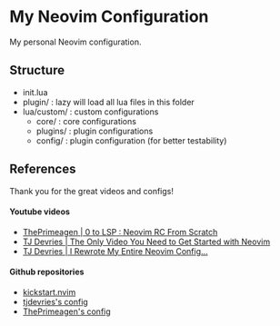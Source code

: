 # My Neovim Configuration

My personal Neovim configuration.

## Structure

- init.lua
- plugin/ : lazy will load all lua files in this folder
- lua/custom/ : custom configurations
  - core/ : core configurations
  - plugins/ : plugin configurations
  - config/ : plugin configuration (for better testability)

## References

Thank you for the great videos and configs!

#### Youtube videos

- [ThePrimeagen | 0 to LSP : Neovim RC From Scratch](https://youtu.be/w7i4amO_zaE?si=Z-7aNoSjcEVYnfto)
- [TJ Devries | The Only Video You Need to Get Started with Neovim](https://youtu.be/m8C0Cq9Uv9o?si=e9og5RxLe4gQJ1X3)
- [TJ Devries | I Rewrote My Entire Neovim Config...](https://youtu.be/kJVqxFnhIuw?si=iKcONUbbHrTTAXe-)

#### Github repositories

- [kickstart.nvim](https://github.com/nvim-lua/kickstart.nvim)
- [tjdevries's config](https://github.com/tjdevries/config.nvim)
- [ThePrimeagen's config](https://github.com/ThePrimeagen/init.lua)
